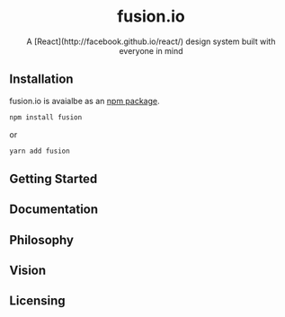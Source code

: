 
<h1 align='center'>fusion.io</h1>
<p align='center'>A [React](http://facebook.github.io/react/) design system built with everyone in mind</p>

<h2>Installation</h2>
fusion.io is avaialbe as an <a href="https://www.npmjs.com/package/@fusion-io">npm package</a>.

```javascript
npm install fusion
```

or

```javascript
yarn add fusion
```

<h2>Getting Started</h2>

<h2>Documentation</h2>

<h2>Philosophy</h2>

<h2>Vision</h2>

<h2>Licensing</h2>
